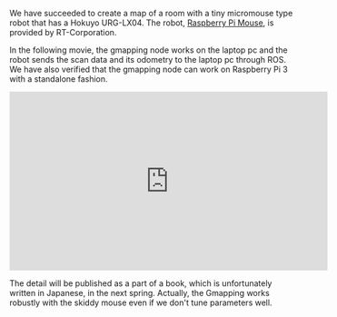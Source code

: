We have succeeded to create a map of a room with a tiny micromouse type robot that has a Hokuyo URG-LX04. The robot, <a href="http://products.rt-net.jp/micromouse/raspberry-pi-mouse">Raspberry Pi Mouse</a>, is provided by RT-Corporation. 

In the following movie, the gmapping node works on the laptop pc and the robot sends the scan data and its odometry to the laptop pc through ROS. We have also verified that the gmapping node can work on Raspberry Pi 3 with a standalone fashion. 

<iframe width="560" height="315" src="https://www.youtube.com/embed/b2kYQ11PUSI" frameborder="0" allowfullscreen></iframe>

The detail will be published as a part of a book, which is unfortunately written in Japanese, in the next spring. Actually, the Gmapping works robustly with the skiddy mouse even if we don't tune parameters well. 

